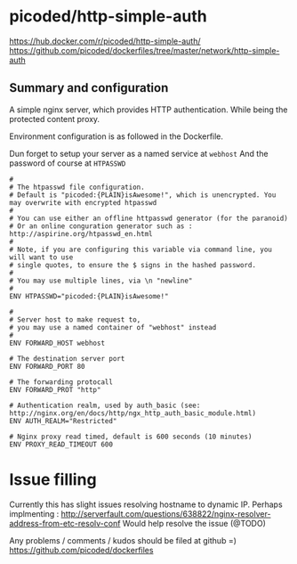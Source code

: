 # picoded/http-simple-auth

https://hub.docker.com/r/picoded/http-simple-auth/
https://github.com/picoded/dockerfiles/tree/master/network/http-simple-auth

## Summary and configuration
A simple nginx server, which provides HTTP authentication. While being the protected content proxy.

Environment configuration is as followed in the Dockerfile.

Dun forget to setup your server as a named service at `webhost`
And the password of course at `HTPASSWD`

``` 
#
# The htpasswd file configuration.
# Default is "picoded:{PLAIN}isAwesome!", which is unencrypted. You may overwrite with encrypted htpasswd
#
# You can use either an offline httpasswd generator (for the paranoid)
# Or an online conguration generator such as : http://aspirine.org/htpasswd_en.html
#
# Note, if you are configuring this variable via command line, you will want to use
# single quotes, to ensure the $ signs in the hashed password.
#
# You may use multiple lines, via \n "newline"
#
ENV HTPASSWD="picoded:{PLAIN}isAwesome!"

#
# Server host to make request to, 
# you may use a named container of "webhost" instead
#
ENV FORWARD_HOST webhost

# The destination server port
ENV FORWARD_PORT 80

# The forwarding protocall
ENV FORWARD_PROT "http"

# Authentication realm, used by auth_basic (see: http://nginx.org/en/docs/http/ngx_http_auth_basic_module.html)
ENV AUTH_REALM="Restricted"

# Nginx proxy read timed, default is 600 seconds (10 minutes)
ENV PROXY_READ_TIMEOUT 600
```

# Issue filling

Currently this has slight issues resolving hostname to dynamic IP.
Perhaps implmenting : http://serverfault.com/questions/638822/nginx-resolver-address-from-etc-resolv-conf
Would help resolve the issue (@TODO)

Any problems / comments / kudos should be filed at github =)
https://github.com/picoded/dockerfiles
